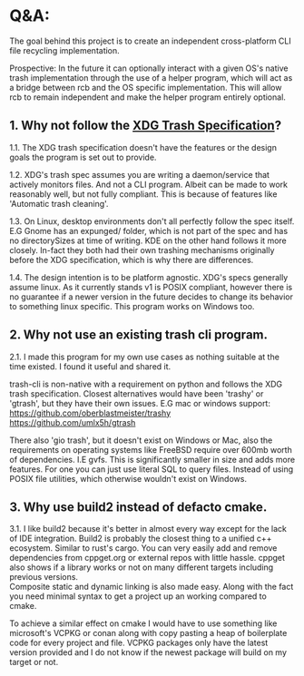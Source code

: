 # Q&A:
The goal behind this project is to create an independent cross-platform CLI file recycling implementation. 

Prospective: In the future it can optionally interact with a given OS's native trash implementation through the use of a helper program,
which will act as a bridge between rcb and the OS specific implementation. 
This will allow rcb to remain independent and make the helper program entirely optional.


## 1. Why not follow the [XDG Trash Specification](https://specifications.freedesktop.org/trash-spec/latest/)?

1.1. The XDG trash specification doesn't have the features or the design goals the program is set out to provide.

1.2. XDG's trash spec assumes you are writing a daemon/service that actively monitors files. 
And not a CLI program. Albeit can be made to work reasonably well, but not fully compliant. This is because of features like 'Automatic trash cleaning'.

1.3. On Linux, desktop environments don't all perfectly follow the spec itself. 
E.G Gnome has an expunged/ folder, which is not part of the spec and has no directorySizes at time of writing. 
KDE on the other hand follows it more closely. In-fact they both had their own trashing mechanisms originally before the XDG specification, which is why there are differences.

1.4. The design intention is to be platform agnostic. XDG's specs generally assume linux.
As it currently stands v1 is POSIX compliant, however there is no guarantee if a newer version in the future decides to change its behavior to something linux specific. This program works on Windows too.


## 2. Why not use an existing trash cli program.
2.1. I made this program for my own use cases as nothing suitable at the time existed. I found it useful and shared it.

trash-cli is non-native with a requirement on python and follows the XDG trash specification. Closest alternatives would have been 'trashy' or 'gtrash', but they have their own issues. 
E.G mac or windows support:\
https://github.com/oberblastmeister/trashy \
https://github.com/umlx5h/gtrash

There also 'gio trash', but it doesn't exist on Windows or Mac, also the requirements on operating systems like FreeBSD require over 600mb worth of dependencies. I.E gvfs. This is significantly smaller in size and adds more features. For one you can just use literal SQL to query files. Instead of using POSIX file utilities, which otherwise wouldn't exist on Windows.

## 3. Why use build2 instead of defacto cmake. 
3.1. I like build2 because it's better in almost every way except for the lack of IDE integration.
Build2 is probably the closest thing to a unified c++ ecosystem. Similar to rust's cargo.
You can very easily add and remove dependencies from cppget.org or external repos with little hassle. 
cppget also shows if a library works or not on many different targets including previous versions.  
Composite static and dynamic linking is also made easy.
Along with the fact you need minimal syntax to get a project up an working compared to cmake.

To achieve a similar effect on cmake I would have to use something like microsoft's VCPKG or conan
along with copy pasting a heap of boilerplate code for every project and file. 
VCPKG packages only have the latest version provided and I do not know if the newest package will build on my target or not.
